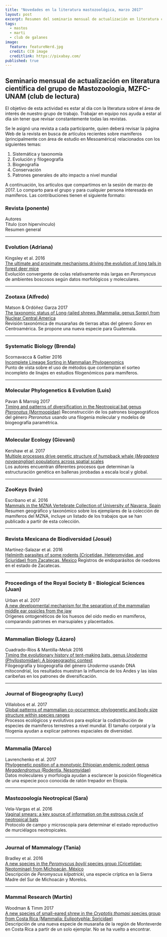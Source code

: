 ```yaml
---
title: "Novedades en la literatura mastozoológica, marzo 2017"
layout: post
excerpt: Resumen del seminario mensual de actualización en literatura científica del grupo de Mastozoología, MZFC-UNAM. 
tags:
  - mastos
  - marti
  - club de galanes
image:
  feature: featureNerd.jpg
  credit: CC0 image
  creditlink: https://pixabay.com/
published: true
---
```

## Seminario mensual de actualización en literatura científica del grupo de Mastozoología, MZFC-UNAM (club de lectura)

El objetivo de esta actividad es estar al día con la literatura sobre el área de interés de nuestro grupo de trabajo. Trabajar en equipo nos ayuda a estar al día sin tener que revisar constantemente todas las revistas.  

Se le asignó una revista a cada participante, quien deberá revisar la página Web de la revista en busca de artículos recientes sobre mamíferos (principalmente con área de estudio en Mesoamérica) relacionados con los siguientes temas:

1. Sistemática y taxonomía
2. Evolución y filogeografía
3. Biogeografía
4. Conservación
5. Patrones generales de alto impacto a nivel mundial

A continuación, los artículos que compartimos en la sesión de marzo de 2017. Lo comparto para el grupo y para cualquier persona interesada en mamíferos. Las contribuciones tienen el siguiente formato:

### Revista (ponente)
Autores  
Título (con hipervínculo)  
Resumen general   
_____
### Evolution (Adriana)
Kingsley et al. 2016  
[The ultimate and proximate mechanisms driving the evolution of long tails in forest deer mice]( 
http://onlinelibrary.wiley.com/doi/10.1111/evo.13150/full)    
Evolución convergente de colas relativamente más largas en _Peromyscus_ de ambientes boscosos según datos morfológicos y moleculares. 
_____
### Zootaxa (Alfredo)
Matson & Ordóñez Garza 2017  
[The taxonomic status of Long-tailed shrews (Mammalia: genus Sorex) from Nuclear Central America](https://doi.org/10.11646/zootaxa.4236.3.3)  
Revisión taxonómica de musarañas de tierras altas del género _Sorex_ en Centroamérica. Se propone una nueva especie para Guatemala. 
_____
### Systematic Biology (Brenda)
Scornavacca & Galtier 2016  
[Incomplete Lineage Sorting in Mammalian Phylogenomics](https://academic.oup.com/sysbio/article/66/1/112/2449707/Incomplete-Lineage-Sorting-in-Mammalian)  
Punto de vista sobre el uso de métodos que contemplan el sorteo incompleto de linajes en estudios filogenómicos para mamíferos. 
_____
### Molecular Phylogenetics & Evolution (Luis)
Pavan & Marroig 2017  
[Timing and patterns of diversification in the Neotropical bat genus _Pteronotus_ (Mormoopidae)](http://www.sciencedirect.com/science/article/pii/S1055790317300908)
Reconstrucción de los patrones biogeográficos del género _Pteronotus_ usando una filogenia molecular y modelos de biogeografía paramétrica. 
_____
### Molecular Ecology (Giovani)
Kershaw et al. 2017  
[Multiple processes drive genetic structure of humpback whale (_Megaptera novaeangliae_) populations across spatial scales](http://onlinelibrary.wiley.com/doi/10.1111/mec.13943/abstract)  
Los autores encuentran diferentes procesos que determinan la estructuración genética en ballenas jorobadas a escala local y global. 
_____
### ZooKeys (Iván)
Escribano et al. 2016  
[Mammals in the MZNA Vertebrate Collection of University of Navarra, Spain](http://zookeys.pensoft.net/articles.php?id=10207)  
Resumen geográfico y taxonómico sobre los ejemplares de la colección de mamíferos del MZNA, incluye un listado de los trabajos que se han publicado a partir de esta colección.
_____
### Revista Mexicana de Biodiversidad (Josué)
Martínez-Salazar et al. 2016  
[Helminth parasites of some rodents (Cricetidae, Heteromyidae, and Sciuridae) from Zacatecas, Mexico](http://revista.ib.unam.mx/index.php/bio/article/view/1360)
Registros de endoparásitos de roedores en el estado de Zacatecas.
_____
### Proceedings of the Royal Society B - Biological Sciences (Juan)
Urban et al. 2017  
[A new developmental mechanism for the separation of the mammalian middle ear ossicles from the jaw](http://dx.doi.org/10.1098/rspb.2016.2416)  
Orígenes ontogenéticos de los huesos del oido medio en mamíferos, comparando patrones en marsupiales y placentados. 
_____
### Mammalian Biology (Lázaro)
Cuadrado-Ríos & Mantilla-Meluk 2016  
[Timing the evolutionary history of tent-making bats, genus _Uroderma_ (Phyllostomidae): A biogeographic context](http://dx.doi.org/10.1016/j.mambio.2016.07.045)  
Filogeografía y biogeografía del género _Uroderma_ usando DNA mitocondrial, los resultados muestran la influencia de los Andes y las islas caribeñas en los patrones de diversificación. 
_____
### Journal of Biogeography (Lucy)
Villalobos et al. 2017  
[Global patterns of mammalian co-occurrence: phylogenetic and body size structure within species ranges](http://onlinelibrary.wiley.com/doi/10.1111/jbi.12826/abstract)  
Procesos ecológicos y evolutivos para explicar la codistribución de especies de mamíferos terrestres a nivel mundial. El tamaño corporal y la filogenia ayudan a explicar patrones espaciales de diversidad. 
_____
### Mammalia (Marco)
Lavrenchenko et al. 2017  
[Phylogenetic position of a monotypic Ethiopian endemic rodent genus _Megadendromus_ (Rodentia, Nesomyidae)](https://www.degruyter.com/view/j/mamm.2017.81.issue-1/mammalia-2015-0148/mammalia-2015-0148.xml?format=INT)  
Datos moleculares y morfología ayudan a esclarecer la posición filogenética de una especie poco conocida de ratón trepador en Etiopía. 
_____
### Mastozoología Neotropical (Sara)
Vela-Vargas et al. 2016  
[Vaginal smears: a key source of information on the estrous cycle of neotropical bats](http://www.scielo.org.ar/scielo.php?script=sci_arttext&pid=S0327-93832016000100014)  
Protocolo de campo y microscopía para determinar el estado reproductivo de murciélagos neotropicales.
_____
### Journal of Mammalogy (Tania)
Bradley et al. 2016  
[A new species in the _Peromyscus boylii_ species group (Cricetidae: Neotominae) from Michoacán, México](https://academic.oup.com/jmammal/article/98/1/154/2658450/A-new-species-in-the-Peromyscus-boylii-species)  
Descripción de _Peromyscus kilpatricki_, una especie críptica en la Sierra Madre del Sur de Michoacán y Morelos. 
_____
### Mammal Research (Martín)
Woodman & Timm 2017   
[A new species of small-eared shrew in the _Cryptotis thomasi_ species group from Costa Rica (Mammalia: Eulipotyphla: Soricidae)](
https://link.springer.com/article/10.1007/s13364-016-0289-6)  
Descripción de una nueva especie de musaraña de la región de Monteverde en Costa Rica a partir de un solo ejemplar. No se ha vuelto a encontrar. 
